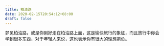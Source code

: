```yaml
---
title: 柏油路
date: 2020-02-15T20:54:12+08:00
draft: false
---
```


梦见柏油路，或是你刚好走在柏油路上面，这是愉快旅行的象征，而且旅行中你会学到很多东西，对于年轻人来说，这也表示你有很大的理想抱负。

